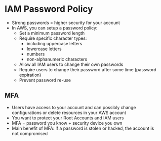 # IAM Password Policy

* Strong passwords = higher security for your account
* In AWS, you can setup a password policy:
  * Set a minimum password length
  * Require specific character types:
    * including uppercase letters
    * lowercase letters
    * numbers
    * non-alphanumeric characters
  * Allow all IAM users to change their own passwords
  * Require users to change their password after some time (password expiration)
  * Prevent password re-use

## MFA

* Users have access to your account and can possibly change
configurations or delete resources in your AWS account
* You want to protect your Root Accounts and IAM users
* MFA = password you know + security device you own
* Main benefit of MFA: if a password is stolen or hacked, the account is not compromised
